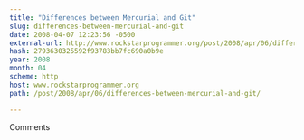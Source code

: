 ```yaml
---
title: "Differences between Mercurial and Git"
slug: differences-between-mercurial-and-git
date: 2008-04-07 12:23:56 -0500
external-url: http://www.rockstarprogrammer.org/post/2008/apr/06/differences-between-mercurial-and-git/
hash: 2793630325592f93783bb7fc690a0b9e
year: 2008
month: 04
scheme: http
host: www.rockstarprogrammer.org
path: /post/2008/apr/06/differences-between-mercurial-and-git/

---
```


Comments
